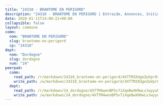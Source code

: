 ```yaml
---
title: "24310 - BRANTOME EN PERIGORD"
description: "24310 - BRANTOME EN PERIGORD | Entraide, Annonces, Initiatives"
date: 2020-01-11T14:09:21+09:00
collapsible: false
layout: commune
comm:
  nom: "BRANTOME EN PERIGORD"
  slug: brantome-en-perigord
  cp: "24310"
dept:
  nom: "Dordogne"
  slug: dordogne
  num: "24"
peerpad:
  comm:
    read_path: /r/markdown/24310_brantome-en-perigord/4XTTM3XUgeZwVpr8vf7Jnp8jSKp2ckgL69h3VyRuYSSVhowVG
    write_path: /w/markdown/24310_brantome-en-perigord/4XTTM3XUgeZwVpr8vf7Jnp8jSKp2ckgL69h3VyRuYSSVhowVG-K3TgUWE7oYoZfhdzpqTVx5zAbSA6KG7ZAx7x2Mg7AevMERmvTx8f4VQfaRamf8F7EBaWpwV13mLKQnmmASs4wbgatGwcN2uf8EHJRZXTXEBP3svENyJT5vzWdUbtW6XXH6qXXmqG
  dept:
    read_path: /r/markdown/24_dordogne/4XTTM4wenBP5v7iXqeBwXH9wLvJwyyuNKzLxRyGzSZXmCuzgg
    write_path: /w/markdown/24_dordogne/4XTTM4wenBP5v7iXqeBwXH9wLvJwyyuNKzLxRyGzSZXmCuzgg-K3TgUusQQUSAmJPXozCTSBeqjqksxkVWGVxtHwEFrs5RuocQr8weKG2oQg7MVeg2F9Hhv7ggtBiBU8D9pdXEPa9M67VU3BzgAG9BCtQw3VY3Xcxk2YSegk3iUXMkpicGxxJr7mWp
---
```



